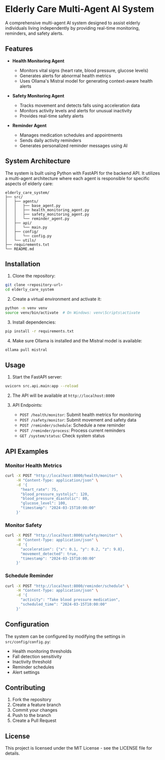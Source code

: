 # Elderly Care Multi-Agent AI System

A comprehensive multi-agent AI system designed to assist elderly individuals living independently by providing real-time monitoring, reminders, and safety alerts.

## Features

- **Health Monitoring Agent**
  - Monitors vital signs (heart rate, blood pressure, glucose levels)
  - Generates alerts for abnormal health metrics
  - Uses Ollama's Mistral model for generating context-aware health alerts

- **Safety Monitoring Agent**
  - Tracks movement and detects falls using acceleration data
  - Monitors activity levels and alerts for unusual inactivity
  - Provides real-time safety alerts

- **Reminder Agent**
  - Manages medication schedules and appointments
  - Sends daily activity reminders
  - Generates personalized reminder messages using AI

## System Architecture

The system is built using Python with FastAPI for the backend API. It utilizes a multi-agent architecture where each agent is responsible for specific aspects of elderly care:

```
elderly_care_system/
├── src/
│   ├── agents/
│   │   ├── base_agent.py
│   │   ├── health_monitoring_agent.py
│   │   ├── safety_monitoring_agent.py
│   │   └── reminder_agent.py
│   ├── api/
│   │   └── main.py
│   ├── config/
│   │   └── config.py
│   └── utils/
├── requirements.txt
└── README.md
```

## Installation

1. Clone the repository:
```bash
git clone <repository-url>
cd elderly_care_system
```

2. Create a virtual environment and activate it:
```bash
python -m venv venv
source venv/bin/activate  # On Windows: venv\Scripts\activate
```

3. Install dependencies:
```bash
pip install -r requirements.txt
```

4. Make sure Ollama is installed and the Mistral model is available:
```bash
ollama pull mistral
```

## Usage

1. Start the FastAPI server:
```bash
uvicorn src.api.main:app --reload
```

2. The API will be available at `http://localhost:8000`

3. API Endpoints:
   - `POST /health/monitor`: Submit health metrics for monitoring
   - `POST /safety/monitor`: Submit movement and safety data
   - `POST /reminder/schedule`: Schedule a new reminder
   - `POST /reminder/process`: Process current reminders
   - `GET /system/status`: Check system status

## API Examples

### Monitor Health Metrics
```bash
curl -X POST "http://localhost:8000/health/monitor" \
     -H "Content-Type: application/json" \
     -d '{
       "heart_rate": 75,
       "blood_pressure_systolic": 120,
       "blood_pressure_diastolic": 80,
       "glucose_level": 100,
       "timestamp": "2024-03-15T10:00:00"
     }'
```

### Monitor Safety
```bash
curl -X POST "http://localhost:8000/safety/monitor" \
     -H "Content-Type: application/json" \
     -d '{
       "acceleration": {"x": 0.1, "y": 0.2, "z": 9.8},
       "movement_detected": true,
       "timestamp": "2024-03-15T10:00:00"
     }'
```

### Schedule Reminder
```bash
curl -X POST "http://localhost:8000/reminder/schedule" \
     -H "Content-Type: application/json" \
     -d '{
       "activity": "Take blood pressure medication",
       "scheduled_time": "2024-03-15T10:00:00"
     }'
```

## Configuration

The system can be configured by modifying the settings in `src/config/config.py`:
- Health monitoring thresholds
- Fall detection sensitivity
- Inactivity threshold
- Reminder schedules
- Alert settings

## Contributing

1. Fork the repository
2. Create a feature branch
3. Commit your changes
4. Push to the branch
5. Create a Pull Request

## License

This project is licensed under the MIT License - see the LICENSE file for details. 